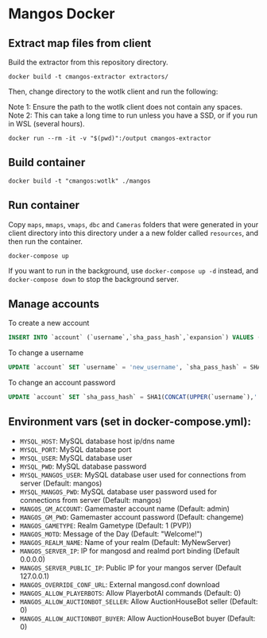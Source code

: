 # Mangos Docker

## Extract map files from client

Build the extractor from this repository directory.

```
docker build -t cmangos-extractor extractors/
```

Then, change directory to the wotlk client and run the following:

Note 1: Ensure the path to the wotlk client does not contain any spaces.
Note 2: This can take a long time to run unless you have a SSD, or if you run in WSL (several hours).

```
docker run --rm -it -v "$(pwd)":/output cmangos-extractor
```

## Build container

```
docker build -t "cmangos:wotlk" ./mangos
```

## Run container

Copy `maps`, `mmaps`, `vmaps`, `dbc` and `Cameras` folders that were generated in your client directory into this directory under a a new folder called `resources`, and then run the container.

```
docker-compose up
```

If you want to run in the background, use `docker-compose up -d` instead, and `docker-compose down` to stop the background server.

## Manage accounts

To create a new account
```sql
INSERT INTO `account` (`username`,`sha_pass_hash`,`expansion`) VALUES ('username', SHA1(CONCAT(UPPER('username'),':',UPPER('password'))),2);
```

To change a username

```sql
UPDATE `account` SET `username` = 'new_username', `sha_pass_hash` = SHA1(CONCAT(UPPER('new_username'),':',UPPER('passwordxyz'))) WHERE `id` = x;
```

To change an account password

```sql
UPDATE `account` SET `sha_pass_hash` = SHA1(CONCAT(UPPER(`username`),':',UPPER('passwordxyz'))) WHERE `id` = x;
```

## Environment vars (set in docker-compose.yml):

* `MYSQL_HOST`: MySQL database host ip/dns name
* `MYSQL_PORT`: MySQL database port
* `MYSQL_USER`: MySQL database user
* `MYSQL_PWD`: MySQL database password
* `MYSQL_MANGOS_USER`: MySQL database user used for connections from server (Default: mangos)
* `MYSQL_MANGOS_PWD`: MySQL database user password used for connections from server (Default: mangos)
* `MANGOS_GM_ACCOUNT`: Gamemaster account name (Default: admin)
* `MANGOS_GM_PWD`: Gamemaster account password (Default: changeme)
* `MANGOS_GAMETYPE`: Realm Gametype (Default: 1 (PVP))
* `MANGOS_MOTD`: Message of the Day (Default: "Welcome!")
* `MANGOS_REALM_NAME`: Name of your realm (Default: MyNewServer)
* `MANGOS_SERVER_IP`: IP for mangosd and realmd port binding (Default 0.0.0.0)
* `MANGOS_SERVER_PUBLIC_IP`: Public IP for your mangos server (Default 127.0.0.1)
* `MANGOS_OVERRIDE_CONF_URL`: External mangosd.conf download
* `MANGOS_ALLOW_PLAYERBOTS`: Allow PlayerbotAI commands (Default: 0)
* `MANGOS_ALLOW_AUCTIONBOT_SELLER`: Allow AuctionHouseBot seller (Default: 0)
* `MANGOS_ALLOW_AUCTIONBOT_BUYER`: Allow AuctionHouseBot buyer (Default: 0)